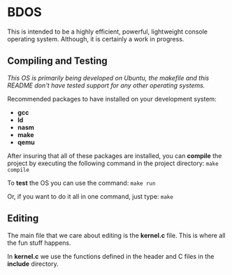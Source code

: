 # BDOS
This is intended to be a highly efficient, powerful, lightweight console operating system. Although, it is certainly a work in progress.

## Compiling and Testing
*This OS is primarily being developed on Ubuntu, the makefile and this README don't have tested support for any other operating systems.*

Recommended packages to have installed on your development system:
* **gcc**
* **ld**
* **nasm**
* **make**
* **qemu**

After insuring that all of these packages are installed, you can **compile** the project by executing the following command in the project directory: `make compile`

To **test** the OS you can use the command: `make run`

Or, if you want to do it all in one command, just type: `make`

## Editing
The main file that we care about editing is the **kernel.c** file. This is where all the fun stuff happens.

In **kernel.c** we use the functions defined in the header and C files in the **include** directory.
